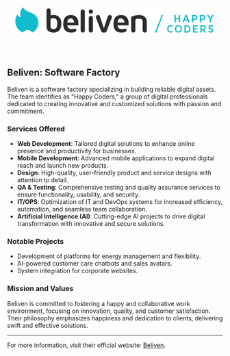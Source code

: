 <br>
<p align="center"><img src="./assets/logo.svg" /></p>
<br>

<br />

## Beliven: Software Factory

Beliven is a software factory specializing in building reliable digital assets. The team identifies as "Happy Coders," a group of digital professionals dedicated to creating innovative and customized solutions with passion and commitment.

### Services Offered

- **Web Development**: Tailored digital solutions to enhance online presence and productivity for businesses.
- **Mobile Development**: Advanced mobile applications to expand digital reach and launch new products.
- **Design**: High-quality, user-friendly product and service designs with attention to detail.
- **QA & Testing**: Comprehensive testing and quality assurance services to ensure functionality, usability, and security.
- **IT/OPS**: Optimization of IT and DevOps systems for increased efficiency, automation, and seamless team collaboration.
- **Artificial Intelligence (AI)**: Cutting-edge AI projects to drive digital transformation with innovative and secure solutions.

### Notable Projects
- Development of platforms for energy management and flexibility.
- AI-powered customer care chatbots and sales avatars.
- System integration for corporate websites.

### Mission and Values
Beliven is committed to fostering a happy and collaborative work environment, focusing on innovation, quality, and customer satisfaction. Their philosophy emphasizes happiness and dedication to clients, delivering swift and effective solutions.

---

For more information, visit their official website: [Beliven](https://www.beliven.com/en).
